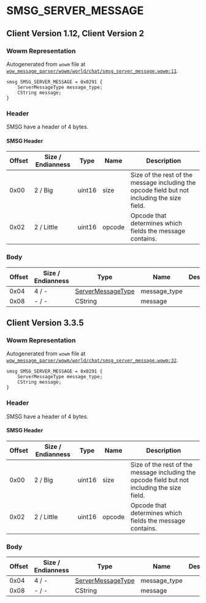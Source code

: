 # SMSG_SERVER_MESSAGE

## Client Version 1.12, Client Version 2

### Wowm Representation

Autogenerated from `wowm` file at [`wow_message_parser/wowm/world/chat/smsg_server_message.wowm:11`](https://github.com/gtker/wow_messages/tree/main/wow_message_parser/wowm/world/chat/smsg_server_message.wowm#L11).
```rust,ignore
smsg SMSG_SERVER_MESSAGE = 0x0291 {
    ServerMessageType message_type;
    CString message;
}
```
### Header

SMSG have a header of 4 bytes.

#### SMSG Header

| Offset | Size / Endianness | Type   | Name   | Description |
| ------ | ----------------- | ------ | ------ | ----------- |
| 0x00   | 2 / Big           | uint16 | size   | Size of the rest of the message including the opcode field but not including the size field.|
| 0x02   | 2 / Little        | uint16 | opcode | Opcode that determines which fields the message contains.|

### Body

| Offset | Size / Endianness | Type | Name | Description | Comment |
| ------ | ----------------- | ---- | ---- | ----------- | ------- |
| 0x04 | 4 / - | [ServerMessageType](servermessagetype.md) | message_type |  |  |
| 0x08 | - / - | CString | message |  |  |

## Client Version 3.3.5

### Wowm Representation

Autogenerated from `wowm` file at [`wow_message_parser/wowm/world/chat/smsg_server_message.wowm:32`](https://github.com/gtker/wow_messages/tree/main/wow_message_parser/wowm/world/chat/smsg_server_message.wowm#L32).
```rust,ignore
smsg SMSG_SERVER_MESSAGE = 0x0291 {
    ServerMessageType message_type;
    CString message;
}
```
### Header

SMSG have a header of 4 bytes.

#### SMSG Header

| Offset | Size / Endianness | Type   | Name   | Description |
| ------ | ----------------- | ------ | ------ | ----------- |
| 0x00   | 2 / Big           | uint16 | size   | Size of the rest of the message including the opcode field but not including the size field.|
| 0x02   | 2 / Little        | uint16 | opcode | Opcode that determines which fields the message contains.|

### Body

| Offset | Size / Endianness | Type | Name | Description | Comment |
| ------ | ----------------- | ---- | ---- | ----------- | ------- |
| 0x04 | 4 / - | [ServerMessageType](servermessagetype.md) | message_type |  |  |
| 0x08 | - / - | CString | message |  |  |


